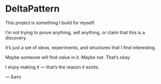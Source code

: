 # DeltaPattern

This project is something I build for myself.

I’m not trying to prove anything, sell anything, or claim that this is a discovery.

It’s just a set of ideas, experiments, and structures that I find interesting.

Maybe someone will find value in it. Maybe not. That’s okay.

I enjoy making it — that’s the reason it exists.

— Бато
